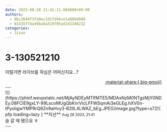 ```yaml
---
date: 2023-08-28 21:41:11.684000+09:00
authors:
  - 8bc3649f3fa8ec1d1fd94ce1a686db00
  - 01435f74a49ba8a519705ad242348232
categories:
  - Jisun
---
```


# 3-130521210

<div class="post-container" markdown="1">
<div class="content-container md-sidebar__scrollwrap" markdown="1">

이럴거면 라이브를 하심은 어떠신지요…?

</div>
</div>

<div style="text-align: right;" markdown="1">
<a href="https://weverse.io/fromis9/fanpost/3-130521210" style="text-align: right;">:material-share:{.big-emoji}</a>
</div>
---

<div class="comments-container md-sidebar__scrollwrap" markdown="1">
<div class="comment" markdown="1">
<div class='id-container' markdown="1">
![](https://phinf.wevpstatic.net/MjAyNDEyMTlfMTE5/MDAxNzM0NTgzMjY0NDEy.08FClE9gxLY-99LscoMUgQbKnrVicLFFWSqmAi3eGLEg.hXV0n-tPyoIqjwYMPRrQ8Zn9aHvy3-B2llL4LWAZ_bEg.JPEG/image.jpg?type=s72){ pfp loading=lazy }
**<span class="artist">지선</span>** <small>Aug 28 2023, 21:41</small><br>
</div>
<div class='comment-body' markdown="1">
슬 갈 때 됐으요 ㅎ
</div>
</div>
</div>
---
